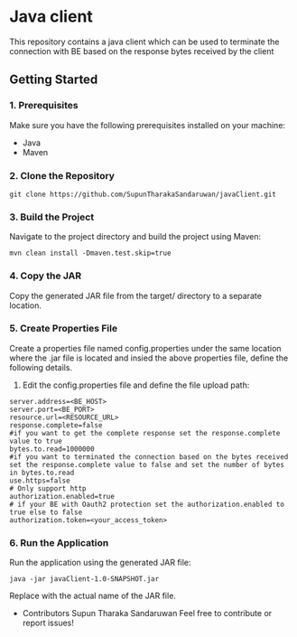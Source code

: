 # Java client

This repository contains a java client which can be used to terminate the connection with BE based on the response bytes received by the client

## Getting Started
### 1. Prerequisites
Make sure you have the following prerequisites installed on your machine:

- Java
- Maven
### 2. Clone the Repository

```
git clone https://github.com/SupunTharakaSandaruwan/javaClient.git
```

### 3. Build the Project
Navigate to the project directory and build the project using Maven:
```
mvn clean install -Dmaven.test.skip=true
```
### 4. Copy the JAR
Copy the generated JAR file from the target/ directory to a separate location.

### 5. Create Properties File
Create a properties file named config.properties under the same location where the .jar file is located and insied the above properties file, define the following details.


 1. Edit the config.properties file and define the file upload path:

   ```
   server.address=<BE_HOST>
   server.port=<BE_PORT>
   resource.url=<RESOURCE_URL>
   response.complete=false
   #if you want to get the complete response set the response.complete value to true
   bytes.to.read=1000000
   #if you want to terminated the connection based on the bytes received  set the response.complete value to false and set the number of bytes in bytes.to.read
   use.https=false
   # Only support http
   authorization.enabled=true
   # if your BE with Oauth2 protection set the authorization.enabled to true else to false
   authorization.token=<your_access_token>
   ```

### 6. Run the Application
Run the application using the generated JAR file:
```
java -jar javaClient-1.0-SNAPSHOT.jar
```
Replace <your-jar-filename> with the actual name of the JAR file.


* Contributors
Supun Tharaka Sandaruwan
Feel free to contribute or report issues!
